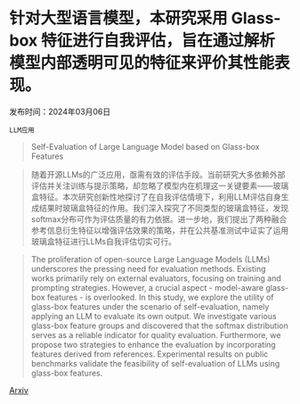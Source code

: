 # 针对大型语言模型，本研究采用 Glass-box 特征进行自我评估，旨在通过解析模型内部透明可见的特征来评价其性能表现。

发布时间：2024年03月06日

`LLM应用`

> Self-Evaluation of Large Language Model based on Glass-box Features

> 随着开源LLMs的广泛应用，亟需有效的评估手段。当前研究大多依赖外部评估并关注训练与提示策略，却忽略了模型内在机理这一关键要素——玻璃盒特征。本次研究创新性地探讨了在自我评估情境下，利用LLM评估自身生成结果时玻璃盒特征的作用。我们深入探究了不同类型的玻璃盒特征，发现softmax分布可作为评估质量的有力依据。进一步地，我们提出了两种融合参考信息衍生特征以增强评估效果的策略，并在公共基准测试中证实了运用玻璃盒特征进行LLMs自我评估切实可行。

> The proliferation of open-source Large Language Models (LLMs) underscores the pressing need for evaluation methods. Existing works primarily rely on external evaluators, focusing on training and prompting strategies. However, a crucial aspect - model-aware glass-box features - is overlooked. In this study, we explore the utility of glass-box features under the scenario of self-evaluation, namely applying an LLM to evaluate its own output. We investigate various glass-box feature groups and discovered that the softmax distribution serves as a reliable indicator for quality evaluation. Furthermore, we propose two strategies to enhance the evaluation by incorporating features derived from references. Experimental results on public benchmarks validate the feasibility of self-evaluation of LLMs using glass-box features.

[Arxiv](https://arxiv.org/abs/2403.04222)